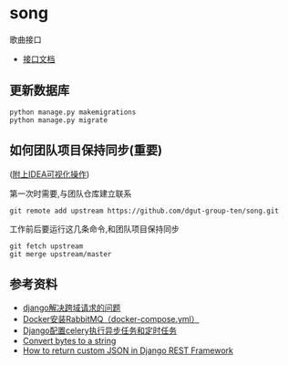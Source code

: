 # song
歌曲接口

- [接口文档](https://documenter.getpostman.com/view/9556968/SW7gTQTL?version=latest)

## 更新数据库

```
python manage.py makemigrations
python manage.py migrate
```

## 如何团队项目保持同步(重要)

([附上IDEA可视化操作](https://blog.csdn.net/autfish/article/details/52513465))

第一次时需要,与团队仓库建立联系

```shell script
git remote add upstream https://github.com/dgut-group-ten/song.git
```

工作前后要运行这几条命令,和团队项目保持同步

```shell script
git fetch upstream
git merge upstream/master
```

## 参考资料

- [django解决跨域请求的问题](https://blog.csdn.net/apple9005/article/details/54427902)
- [Docker安装RabbitMQ（docker-compose.yml）](https://blog.csdn.net/Aria_Miazzy/article/details/89332658)
- [Django配置celery执行异步任务和定时任务](https://blog.csdn.net/jiandanokok/article/details/102335091)
- [Convert bytes to a string](https://stackoverflow.com/questions/606191/convert-bytes-to-a-string)
- [How to return custom JSON in Django REST Framework](https://stackoverflow.com/questions/35019030/how-to-return-custom-json-in-django-rest-framework)